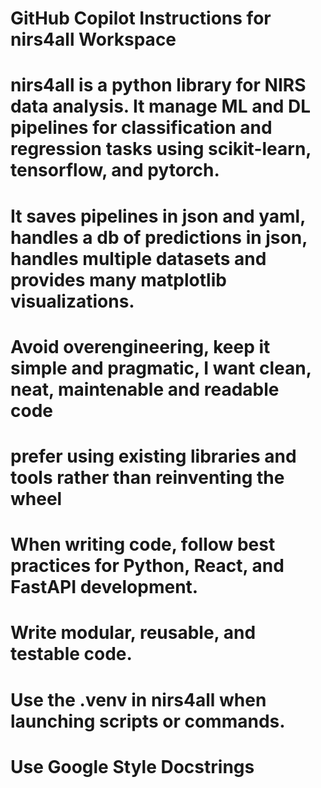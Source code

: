 # GitHub Copilot Instructions for nirs4all Workspace

# nirs4all is a python library for NIRS data analysis. It manage ML and DL pipelines for classification and regression tasks using scikit-learn, tensorflow, and pytorch.
# It saves pipelines in json and yaml, handles a db of predictions in json, handles multiple datasets and provides many matplotlib visualizations.

# Avoid overengineering, keep it simple and pragmatic, I want clean, neat, maintenable and readable code
# prefer using existing libraries and tools rather than reinventing the wheel

# When writing code, follow best practices for Python, React, and FastAPI development.
# Write modular, reusable, and testable code.

# Use the .venv in nirs4all when launching scripts or commands.
# Use Google Style Docstrings